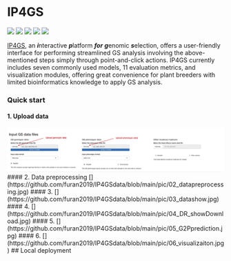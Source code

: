 # IP4GS
<a href="https://www.r-project.org/" target="_blank"><img src="https://img.shields.io/badge/language-R-orange?style=plastic"></a>
<a href="https://cran.r-project.org/bin/windows/base/old/" target="_blank"><img src="https://img.shields.io/badge/R%20version-%3E%3D%203.6.0-orange?style=plastic"></a>
<a href="https://ngdc.cncb.ac.cn/ip4gs/" target="_blank"><img src="https://img.shields.io/badge/Shiny-WebApp-blue?style=plastic"></a>
<a href="https://shiny.rstudio.com/" target="_blank"><img src="https://img.shields.io/badge/webpage-ready-green?style=plastic"></a>
![](https://img.shields.io/badge/platform-Win%20%7C%20Linux%20%7C%20MacOS-lightgrey?style=plastic)<br/>


[IP4GS](https://ngdc.cncb.ac.cn/ip4gs/), an ***i***nteractive ***p***latform ***for*** ***g***enomic ***s***election, offers a user-friendly interface for performing streamlined GS analysis involving the above-mentioned steps simply through point-and-click actions. IP4GS currently includes seven commonly used models, 11 evaluation metrics, and visualization modules, offering great convenience for plant breeders with limited bioinformatics knowledge to apply GS analysis.

### Quick start
#### 1. Upload data
<div align="center">
<img src="https://github.com/furan2019/IP4GSdata/blob/main/pic/01_upload.jpg" alt="drawing" width="900"/>
</div>
#### 2. Data preprocessing
[](https://github.com/furan2019/IP4GSdata/blob/main/pic/02_datapreprocessing.jpg)
#### 3. 
[](https://github.com/furan2019/IP4GSdata/blob/main/pic/03_datashow.jpg)
#### 4.
[](https://github.com/furan2019/IP4GSdata/blob/main/pic/04_DR_showDownload.jpg)
#### 5.
[](https://github.com/furan2019/IP4GSdata/blob/main/pic/05_G2Pprediction.jpg)
#### 6.
[](https://github.com/furan2019/IP4GSdata/blob/main/pic/06_visualizaiton.jpg)
## Local deployment
